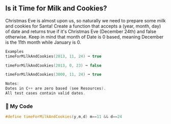 ## Is it Time for Milk and Cookies?

Christmas Eve is almost upon us, so naturally we need to prepare some milk and cookies for Santa! Create a function that accepts a (year, month, day) of date and returns true if it's Christmas Eve (December 24th) and false otherwise. Keep in mind that month of Date is 0 based, meaning December is the 11th month while January is 0.
```c++
Examples
timeForMilkAndCookies(2013, 11, 24) ➞ true

timeForMilkAndCookies(2013, 0, 23) ➞ false

timeForMilkAndCookies(3000, 11, 24) ➞ true

Notes:
Dates in C++ are zero based (see Resources).
All test cases contain valid dates.
```
### :leaves: My Code
```c++
#define timeForMilkAndCookies(y,m,d) m==11 && d==24
```
